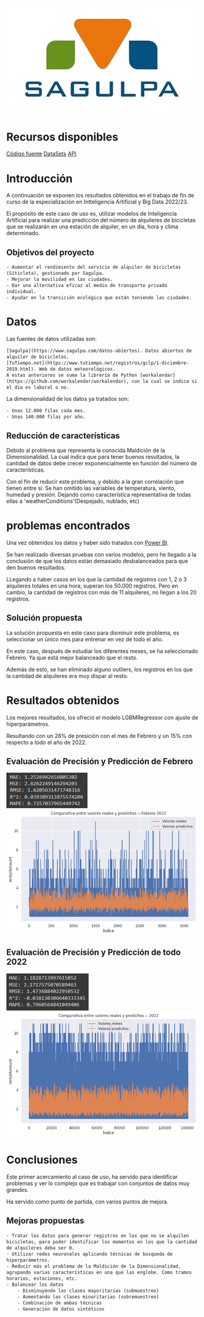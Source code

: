 ![Imagen de Sagulpa](img/SAGULPA.png)

# Recursos disponibles
[Código fuente](https://github.com/Ruben-Armas/AI_Models_and_Data_Processing/tree/dc0889ea077036ec3c326c16e266ef6156ef1d37/Trabajo_final_IA_BigData-Siticleta-22_23)
	[DataSets](https://github.com/Ruben-Armas/AI_Models_and_Data_Processing/tree/8e0b2a10cf05641459b1fd6c1ca6895a79e05ce9/DataSets/Sagulpa/S%C3%ADticleta)
	[API](https://github.com/Ruben-Armas/AI_Models_and_Data_Processing/tree/8e0b2a10cf05641459b1fd6c1ca6895a79e05ce9/Api)


# Introducción
A continuación se exponen los resultados obtenidos en el trabajo de fin de curso de la especialización en Intteligencia Artificial y Big Data 2022/23.

El propósito de este caso de uso es, utilizar modelos de Inteligencia Artificial para realizar una predicción del número de alquileres de bicicletas que se realizarán en una estación de alquiler, en un día, hora y clima determinado.

## Objetivos del proyecto
	- Aumentar el rendimiento del servicio de alquiler de bicicletas (Síticleta), gestionado por Sagulpa.
	- Mejorar la movilidad en las ciudades.
	- Dar una alternativa eficaz al medio de transporte privado individual.
	- Ayudar en la transición ecológica que están teniendo las ciudades.


# Datos
Las fuentes de datos utilizadas son:

	[Sagulpa](https://www.sagulpa.com/datos-abiertos). Datos abiertos de alquiler de bicicletas. 
	[TuTiempo.net](https://www.tutiempo.net/registros/gclp/1-diciembre-2019.html). Web de datos meteorológicos.
	A estas anteriores se suma la librería de Python [workalendar](https://github.com/workalendar/workalendar), con la cual se indica si el día es laboral o no.

La dimensionalidad de los datos ya tratados son:

	- Unas 12.000 filas cada mes.
	- Unas 140.000 filas por año.

## Reducción de características
Debido al problema que representa la conocida Maldición de la Dimensionalidad. La cual indica que para tener buenos resultados, la cantidad de datos debe crecer exponencialmente en función del número de características.

Con el fin de reducir este problema, y debido a la gran correlación que tienen entre sí.
Se han omitido las variables de temperatura, viento, humedad y presión.
Dejando como característica representativa de todas ellas a 'weatherConditions'(Despejado, nublado, etc)


# problemas encontrados
Una vez obtenidos los datos y haber sido tratados con [Power BI](https://powerbi.microsoft.com/es-es/desktop/).

Se han realizado diversas pruebas con varios modelos, pero he llegado a la conclusión de que los datos están demasiado desbalanceados para que den buenos resultados.

LLegando a haber casos en los que la cantidad de registros con 1, 2 o 3 alquileres totales en una hora, superan los 50.000 registros. Pero en cambio, la cantidad de registros con más de 11 alquileres, no llegan a los 20 registros.

## Solución propuesta
La solución propuesta en este caso para disminuir este problema, es seleccionar un único mes para entrenar en vez de todo el año.

En este caso, después de estudiar los diferentes meses, se ha seleccionado Febrero. Ya que está mejor balanceado que el resto.

Además de esto, se han eliminado alguno outliers, los registros en los que la cantidad de alquileres era muy dispar al resto.


# Resultados obtenidos
Los mejores resultados, los ofreció el modelo LGBMRegressor con ajuste de hiperparámetros.

Resultando con un 28% de presición con el mes de Febrero y un 15% con respecto a todo el año de 2022.

## Evaluación de Precisión y Predicción de Febrero
![Presición de Febrero](img/metric_02.png) ![Comparativa entre la Predicción y datos Reales de Febrero](img/pred_02.png)

## Evaluación de Precisión y Predicción de todo 2022
![Presición de 2022](img/metric_2022.png) ![Comparativa entre la Predicción y datos Reales de 2022](img/pred_2022.png)


# Conclusiones
Este primer acercamiento al caso de uso, ha servido para identificar problemas y ver lo complejo que es trabajar con conjuntos de datos muy grandes.

Ha servido como punto de partida, con varios puntos de mejora.

## Mejoras propuestas
	- Tratar los datos para generar registros en los que no se alquilen bicicletas, para poder identificar los momentos en los que la cantidad de alquileres deba ser 0.
	- Utilizar redes neuronales aplicando técnicas de busqueda de hiperparámetros.
	- Reducir más el problema de la Maldición de la Dimensionalidad, agrupando varias características en una que las englobe. Como tramos horarios, estaciones, etc.
	- Balancear los datos
		- Disminuyendo las clases mayoritarias (submuestreo)
		- Aumentando las clases minoritarias (sobremuestreo)
		- Combinación de ambas técnicas
		- Generación de datos sintéticos
